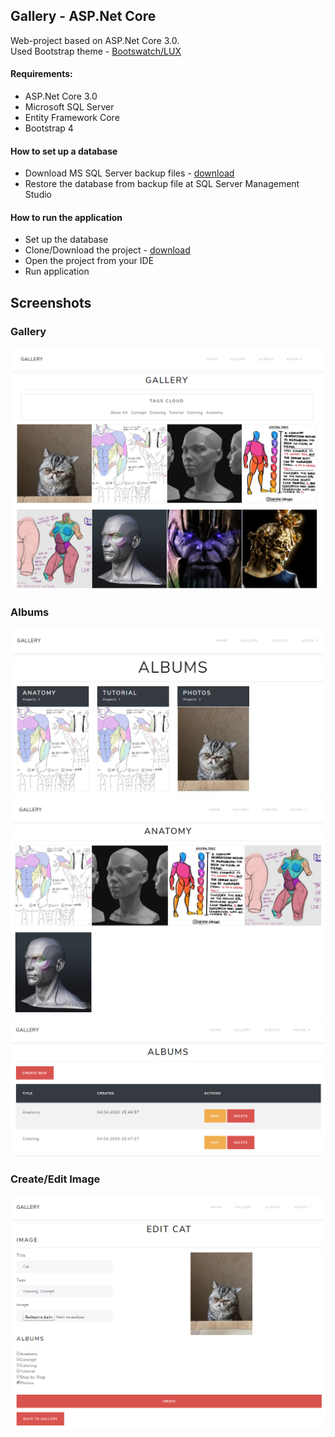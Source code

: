 ## Gallery - ASP.Net Core
Web-project based on ASP.Net Core 3.0. </br>
Used Bootstrap theme - [Bootswatch/LUX](https://bootswatch.com/lux/)

#### Requirements:
   - ASP.Net Core 3.0
   - Microsoft SQL Server
   - Entity Framework Core
   - Bootstrap 4

#### How to set up a database  
   - Download MS SQL Server backup files - [download](https://github.com/leodeg/CSharp.Gallery/releases/download/version-0.1-alpha/GalleryDB.bak)
   - Restore the database from backup file at SQL Server Management Studio

#### How to run the application
  - Set up the database 
  - Clone/Download the project - [download](https://github.com/leodeg/CSharp.Gallery/archive/master.zip)
  - Open the project from your IDE
  - Run application


## Screenshots
### Gallery
![Gallery Page](img/gallery.png)

### Albums
![Albums Page](img/albums.png)
![Albums Anatomy Page](img/albums-anatomy.png)
![Albums List Page](img/albums-list.png)

### Create/Edit Image
![Image Edit Page](img/image-edit.png)
